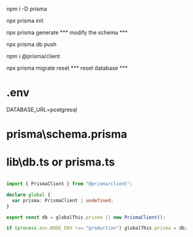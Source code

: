 npm i -D prisma

npx prisma init

npx prisma generate  *** modify the schema ***

npx prisma db push

npm i @prisma/client

npx prisma migrate reset *** reset database ***

# .env

DATABASE_URL=postgresql

# prisma\schema.prisma

# lib\db.ts or prisma.ts
```ts

import { PrismaClient } from "@prisma/client";

declare global {
  var prisma: PrismaClient | undefined;
}

export const db = globalThis.prisma || new PrismaClient();

if (process.env.NODE_ENV !== "production") globalThis.prisma = db;
```
